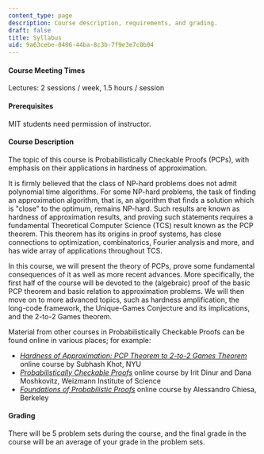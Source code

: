 ```yaml
---
content_type: page
description: Course description, requirements, and grading.
draft: false
title: Syllabus
uid: 9a63cebe-0406-44ba-8c3b-7f9e3e7c0b04
---
```

#### Course Meeting Times

Lectures: 2 sessions / week, 1.5 hours / session

#### Prerequisites

MIT students need permission of instructor.

#### Course Description

The topic of this course is Probabilistically Checkable Proofs (PCPs), with emphasis on their applications in hardness of approximation. 

It is firmly believed that the class of NP-hard problems does not admit polynomial time algorithms. For some NP-hard problems, the task of finding an approximation algorithm, that is, an algorithm that finds a solution which is "close" to the optimum, remains NP-hard. Such results are known as hardness of approximation results, and proving such statements requires a fundamental Theoretical Computer Science (TCS) result known as the PCP theorem. This theorem has its origins in proof systems, has close connections to optimization, combinatorics, Fourier analysis and more, and has wide array of applications throughout TCS. 

In this course, we will present the theory of PCPs, prove some fundamental consequences of it as well as more recent advances. More specifically, the first half of the course will be devoted to the (algebraic) proof of the basic PCP theorem and basic relation to approximation problems. We will then move on to more advanced topics, such as hardness amplification, the long-code framework, the Unique-Games Conjecture and its implications, and the 2-to-2 Games theorem. 

Material from other courses in Probabilistically Checkable Proofs can be found online in various places; for example: 

- [*Hardness of Approximation: PCP Theorem to 2-to-2 Games Theorem*](https://cs.nyu.edu/~khot/PCP-Spring20.html) online course by Subhash Khot, NYU
- [*Probabilistically Checkable Proofs*](https://people.csail.mit.edu/dmoshkov/courses/pcp/index.html#:~:text=Course%20Summary,of%20queries%20to%20the%20proof.) online course by Irit Dinur and Dana Moshkovitz, Weizmann Institute of Science
- [*Foundations of Probabilistic Proofs*](https://people.eecs.berkeley.edu/~alexch/classes/CS294-F2020.html) online course by Alessandro Chiesa, Berkeley

#### Grading 

There will be 5 problem sets during the course, and the final grade in the course will be an average of your grade in the problem sets.